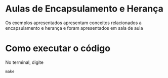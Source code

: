 # Aulas de Encapsulamento e Herança

Os exemplos apresentados apresentam conceitos relacionados a encapsulamento e herança e foram apresentados em sala de aula


# Como executar o código

No terminal, digite

```
make
```
